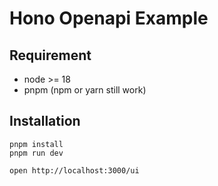 # Hono Openapi Example

## Requirement
- node >= 18
- pnpm (npm or yarn still work)

## Installation
```
pnpm install
pnpm run dev
```

```
open http://localhost:3000/ui
```
